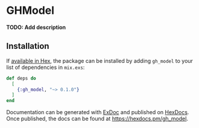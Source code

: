 # GHModel

**TODO: Add description**

## Installation

If [available in Hex](https://hex.pm/docs/publish), the package can be installed
by adding `gh_model` to your list of dependencies in `mix.exs`:

```elixir
def deps do
  [
    {:gh_model, "~> 0.1.0"}
  ]
end
```

Documentation can be generated with [ExDoc](https://github.com/elixir-lang/ex_doc)
and published on [HexDocs](https://hexdocs.pm). Once published, the docs can
be found at <https://hexdocs.pm/gh_model>.

